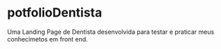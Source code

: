 # potfolioDentista
 Uma Landing Page de Dentista desenvolvida para testar e praticar meus conhecimetos em front end.
